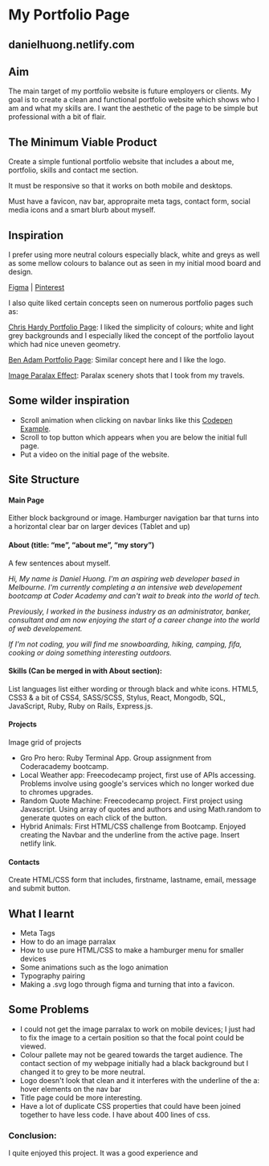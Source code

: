 # My Portfolio Page
## danielhuong.netlify.com
## Aim
The main target of my portfolio website is future employers or clients. My goal is to create a clean and functional portfolio website which shows who I am and what my skills are. I want the aesthetic of the page to be simple but professional with a bit of flair.


## The Minimum Viable Product
Create a simple funtional portfolio website that includes a about me, portfolio, skills and contact me section.

It must be responsive so that it works on both mobile and desktops. 

Must have a favicon, nav bar, appropraite meta tags, contact form, social media icons and a smart blurb about myself.

## Inspiration
I prefer using more neutral colours especially black, white and greys as well as some mellow colours to balance out as seen in my initial mood board and design.

[Figma](https://www.figma.com/file/MtSy9DBH8j0dcIIhDKieRpiL/Portfolio-Page) | 
[Pinterest](https://au.pinterest.com/danielhuong86/portfolio-inspiration/)

I also quite liked certain concepts seen on numerous portfolio pages such as:


[Chris Hardy Portfolio Page](http://chrishardydesigns.com/): I liked the simplicity of colours; white and light grey backgrounds and I especially liked the concept of the portfolio layout which had nice uneven geometry.

[Ben Adam Portfolio Page](http://benadam.me/): Similar concept here and I like the logo.


[Image Paralax Effect](https://codepen.io/abhi_sarkar96/pen/pryjvq): Paralax scenery shots that I took from my travels. 

## Some wilder inspiration
  * Scroll animation when clicking on navbar links like this [Codepen Example](https://codepen.io/freeCodeCamp/pen/YqLyXB).
  * Scroll to top button which appears when you are below the initial full page.
  * Put a video on the initial page of the website. 

## Site Structure

#### Main Page
Either block background or image.
Hamburger navigation bar that turns into a horizontal clear bar on larger devices (Tablet and up)
#### About (title: “me”, “about me”, “my story”)
A few sentences about myself.

_Hi, My name is Daniel Huong. I'm an aspiring web developer based in Melbourne. I'm currently completing a an intensive web developement bootcamp at Coder Academy and can't wait to break into the world of tech._

_Previously, I worked in the business industry as an administrator, banker, consultant and am now enjoying the start of a career change into the world of web developement._

_If I'm not coding, you will find me snowboarding, hiking, camping, fifa, cooking or doing something interesting outdoors._
#### Skills (Can be merged in with About section):
List languages list either wording or through black and white icons. 
HTML5, CSS3 & a bit of CSS4, SASS/SCSS, Stylus, React, Mongodb, SQL, JavaScript, Ruby, Ruby on Rails, Express.js.

#### Projects
Image grid of projects

  * Gro Pro hero:
Ruby Terminal App. Group assignment from Coderacademy bootcamp.
  *  Local Weather app: Freecodecamp project, first use of APIs accessing. 
Problems involve using google's services which no longer worked due to chromes upgrades.
  * Random Quote Machine:
Freecodecamp project. First project using Javascript. Using array of quotes and authors and using Math.random to generate quotes on each click of the button.
  * Hybrid Animals:
First HTML/CSS challenge from Bootcamp. Enjoyed creating the Navbar and the underline from the active page. Insert netlify link. 
#### Contacts
Create HTML/CSS form that includes, firstname, lastname, email, message and submit button.

## What I learnt
  * Meta Tags
  * How to do an image parralax
  * How to use pure HTML/CSS to make a hamburger menu for smaller devices
  * Some animations such as the logo animation
  * Typography pairing
  * Making a .svg logo through figma and turning that into a favicon.


## Some Problems
  * I could not get the image parralax to work on mobile devices; I just had to fix the image to a certain position so that the focal point could be viewed.
  * Colour pallete may not be geared towards the target audience. The contact section of my webpage initially had a black background but I changed it to grey to be more neutral.
  * Logo doesn't look that clean and it interferes with the underline of the a: hover elements on the nav bar
  * Title page could be more interesting.
  * Have a lot of duplicate CSS properties that could have been joined together to have less code. I have about 400 lines of css.

### Conclusion:
I quite enjoyed this project. It was a good experience and 


